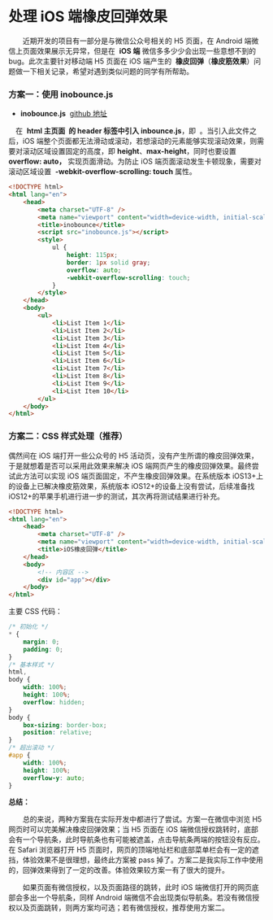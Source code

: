 # 处理 iOS 端橡皮回弹效果

&emsp;&emsp;近期开发的项目有一部分是与微信公众号相关的 H5 页面，在 Android 端微信上页面效果展示无异常，但是在  **iOS 端** 微信多多少少会出现一些意想不到的 bug。此次主要针对移动端 H5 页面在 iOS 端产生的  **橡皮回弹**（**橡皮筋效果**）问题做一下相关记录，希望对遇到类似问题的同学有所帮助。

### 方案一：使用 inobounce.js

-   **inobounce.js**  [github 地址](https://github.com/lazd/iNoBounce)

&ensp;&ensp;在  **html 主页面  **的 **header** 标签中引入** inbounce.js**，即 **<script src="./\*\***inbounce.js\***\*"></script>** 。当引入此文件之后，iOS 端整个页面都无法滑动或滚动，若想滚动的元素能够实现滚动效果，则需要对滚动区域设置固定的高度，即 **height**、**max-height**，同时也要设置 **overflow: auto，** 实现页面滑动。为防止 iOS 端页面滚动发生卡顿现象，需要对滚动区域设置  **-webkit-overflow-scrolling: touch** 属性。

```html title="HTML Demo"
<!DOCTYPE html>
<html lang="en">
	<head>
		<meta charset="UTF-8" />
		<meta name="viewport" content="width=device-width, initial-scale=1.0" />
		<title>inobounce</title>
		<script src="inobounce.js"></script>
		<style>
			ul {
				height: 115px;
				border: 1px solid gray;
				overflow: auto;
				-webkit-overflow-scrolling: touch;
			}
		</style>
	</head>
	<body>
		<ul>
			<li>List Item 1</li>
			<li>List Item 2</li>
			<li>List Item 3</li>
			<li>List Item 4</li>
			<li>List Item 5</li>
			<li>List Item 6</li>
			<li>List Item 7</li>
			<li>List Item 8</li>
			<li>List Item 9</li>
			<li>List Item 10</li>
		</ul>
	</body>
</html>
```

### 方案二：CSS 样式处理（推荐）

偶然间在 iOS 端打开一些公众号的 H5 活动页，没有产生所谓的橡皮回弹效果，于是就想着是否可以采用此效果来解决 iOS 端网页产生的橡皮回弹效果。最终尝试此方法可以实现 iOS 端页面固定，不产生橡皮回弹效果。在系统版本 iOS13+上的设备上已解决橡皮筋效果，系统版本 iOS12+的设备上没有尝试，后续准备找 iOS12+的苹果手机进行进一步的测试，其次再将测试结果进行补充。

```html title="CSS 样式处理"
<!DOCTYPE html>
<html lang="en">
	<head>
		<meta charset="UTF-8" />
		<meta name="viewport" content="width=device-width, initial-scale=1.0" />
		<title>iOS橡皮回弹</title>
	</head>
	<body>
		<!-- 内容区 -->
		<div id="app"></div>
	</body>
</html>
```

主要 CSS 代码：

```css title="主要 CSS 代码"
/* 初始化 */
* {
	margin: 0;
	padding: 0;
}
/* 基本样式 */
html,
body {
	width: 100%;
	height: 100%;
	overflow: hidden;
}
body {
	box-sizing: border-box;
	position: relative;
}
/* 超出滚动 */
#app {
	width: 100%;
	height: 100%;
	overflow-y: auto;
}
```

**总结：**

&emsp;&emsp;总的来说，两种方案我在实际开发中都进行了尝试。方案一在微信中浏览 H5 网页时可以完美解决橡皮回弹效果；当 H5 页面在 iOS 端微信授权跳转时，底部会有一个导航条，此时导航条也有可能被遮盖，点击导航条两端的按钮没有反应。在 Safari 浏览器打开 H5 页面时，网页的顶端地址栏和底部菜单栏会有一定的遮挡，体验效果不是很理想，最终此方案被 pass 掉了。方案二是我实际工作中使用的，回弹效果得到了一定的改善。体验效果较方案一有了很大的提升。

&emsp;&emsp;如果页面有微信授权，以及页面路径的跳转，此时 iOS 端微信打开的网页底部会多出一个导航条，同样 Android 端微信不会出现类似导航条。若没有微信授权以及页面跳转，则两方案均可选；若有微信授权，推荐使用方案二。
